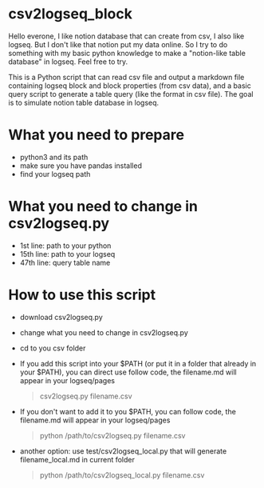 # csv2logseq_block
Hello everone, I like notion database that can create from csv, I also like logseq. But I don't like that notion put my data online. So I try to do something with my basic python knowledge to make a "notion-like table database" in logseq. Feel free to try.

This is a Python script that can read csv file and output a markdown file containing logseq block and block properties (from csv data), and a basic query script to generate a table query (like the format in csv file). The goal is to simulate notion table database in logseq. 

# What you need to prepare
- python3 and its path
- make sure you have pandas installed
- find your logseq path

# What you need to change in csv2logseq.py
- 1st line: path to your python
- 15th line: path to your logseq
- 47th line: query table name

# How to use this script
- download csv2logseq.py
- change what you need to change in csv2logseq.py
- cd to you csv folder

- If you add this script into your $PATH (or put it in a folder that already in your $PATH), you can direct use follow code, the filename.md will appear in your logseq/pages

  > csv2logseq.py filename.csv

- If you don't want to add it to you $PATH, you can follow code, the filename.md will appear in your logseq/pages

  > python /path/to/csv2logseq.py filename.csv

- another option: use test/csv2logseq_local.py that will generate filename_local.md in current folder

  > python /path/to/csv2logseq_local.py filename.csv

